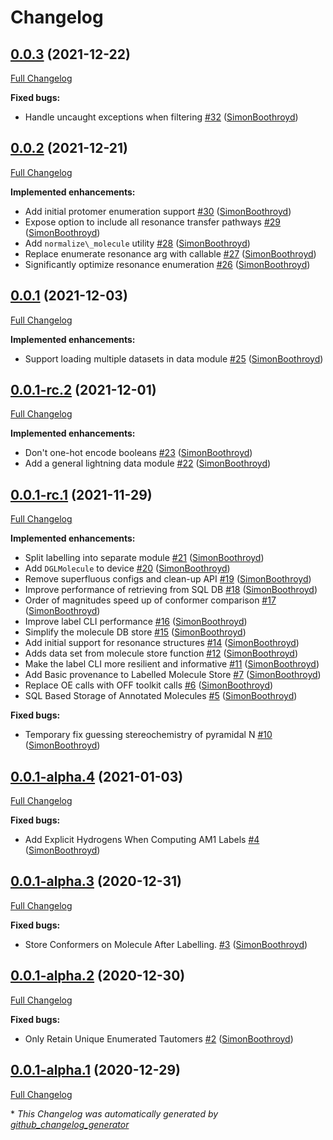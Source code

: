# Changelog

## [0.0.3](https://github.com/SimonBoothroyd/nagl/tree/0.0.3) (2021-12-22)

[Full Changelog](https://github.com/SimonBoothroyd/nagl/compare/0.0.2...0.0.3)

**Fixed bugs:**

- Handle uncaught exceptions when filtering [\#32](https://github.com/SimonBoothroyd/nagl/pull/32) ([SimonBoothroyd](https://github.com/SimonBoothroyd))

## [0.0.2](https://github.com/SimonBoothroyd/nagl/tree/0.0.2) (2021-12-21)

[Full Changelog](https://github.com/SimonBoothroyd/nagl/compare/0.0.1...0.0.2)

**Implemented enhancements:**

- Add initial protomer enumeration support [\#30](https://github.com/SimonBoothroyd/nagl/pull/30) ([SimonBoothroyd](https://github.com/SimonBoothroyd))
- Expose option to include all resonance transfer pathways [\#29](https://github.com/SimonBoothroyd/nagl/pull/29) ([SimonBoothroyd](https://github.com/SimonBoothroyd))
- Add `normalize\_molecule` utility [\#28](https://github.com/SimonBoothroyd/nagl/pull/28) ([SimonBoothroyd](https://github.com/SimonBoothroyd))
- Replace enumerate resonance arg with callable [\#27](https://github.com/SimonBoothroyd/nagl/pull/27) ([SimonBoothroyd](https://github.com/SimonBoothroyd))
- Significantly optimize resonance enumeration [\#26](https://github.com/SimonBoothroyd/nagl/pull/26) ([SimonBoothroyd](https://github.com/SimonBoothroyd))

## [0.0.1](https://github.com/SimonBoothroyd/nagl/tree/0.0.1) (2021-12-03)

[Full Changelog](https://github.com/SimonBoothroyd/nagl/compare/0.0.1-rc.2...0.0.1)

**Implemented enhancements:**

- Support loading multiple datasets in data module [\#25](https://github.com/SimonBoothroyd/nagl/pull/25) ([SimonBoothroyd](https://github.com/SimonBoothroyd))

## [0.0.1-rc.2](https://github.com/SimonBoothroyd/nagl/tree/0.0.1-rc.2) (2021-12-01)

[Full Changelog](https://github.com/SimonBoothroyd/nagl/compare/0.0.1-rc.1...0.0.1-rc.2)

**Implemented enhancements:**

- Don't one-hot encode booleans [\#23](https://github.com/SimonBoothroyd/nagl/pull/23) ([SimonBoothroyd](https://github.com/SimonBoothroyd))
- Add a general lightning data module [\#22](https://github.com/SimonBoothroyd/nagl/pull/22) ([SimonBoothroyd](https://github.com/SimonBoothroyd))

## [0.0.1-rc.1](https://github.com/SimonBoothroyd/nagl/tree/0.0.1-rc.1) (2021-11-29)

[Full Changelog](https://github.com/SimonBoothroyd/nagl/compare/0.0.1-alpha.4...0.0.1-rc.1)

**Implemented enhancements:**

- Split labelling into separate module [\#21](https://github.com/SimonBoothroyd/nagl/pull/21) ([SimonBoothroyd](https://github.com/SimonBoothroyd))
- Add `DGLMolecule` to device [\#20](https://github.com/SimonBoothroyd/nagl/pull/20) ([SimonBoothroyd](https://github.com/SimonBoothroyd))
- Remove superfluous configs and clean-up API [\#19](https://github.com/SimonBoothroyd/nagl/pull/19) ([SimonBoothroyd](https://github.com/SimonBoothroyd))
- Improve performance of retrieving from SQL DB [\#18](https://github.com/SimonBoothroyd/nagl/pull/18) ([SimonBoothroyd](https://github.com/SimonBoothroyd))
- Order of magnitudes speed up of conformer comparison [\#17](https://github.com/SimonBoothroyd/nagl/pull/17) ([SimonBoothroyd](https://github.com/SimonBoothroyd))
- Improve label CLI performance [\#16](https://github.com/SimonBoothroyd/nagl/pull/16) ([SimonBoothroyd](https://github.com/SimonBoothroyd))
- Simplify the molecule DB store [\#15](https://github.com/SimonBoothroyd/nagl/pull/15) ([SimonBoothroyd](https://github.com/SimonBoothroyd))
- Add initial support for resonance structures [\#14](https://github.com/SimonBoothroyd/nagl/pull/14) ([SimonBoothroyd](https://github.com/SimonBoothroyd))
- Adds data set from molecule store function [\#12](https://github.com/SimonBoothroyd/nagl/pull/12) ([SimonBoothroyd](https://github.com/SimonBoothroyd))
- Make the label CLI more resilient and informative [\#11](https://github.com/SimonBoothroyd/nagl/pull/11) ([SimonBoothroyd](https://github.com/SimonBoothroyd))
- Add Basic provenance to Labelled Molecule Store [\#7](https://github.com/SimonBoothroyd/nagl/pull/7) ([SimonBoothroyd](https://github.com/SimonBoothroyd))
- Replace OE calls with OFF toolkit calls [\#6](https://github.com/SimonBoothroyd/nagl/pull/6) ([SimonBoothroyd](https://github.com/SimonBoothroyd))
- SQL Based Storage of Annotated Molecules [\#5](https://github.com/SimonBoothroyd/nagl/pull/5) ([SimonBoothroyd](https://github.com/SimonBoothroyd))

**Fixed bugs:**

- Temporary fix guessing stereochemistry of pyramidal N [\#10](https://github.com/SimonBoothroyd/nagl/pull/10) ([SimonBoothroyd](https://github.com/SimonBoothroyd))

## [0.0.1-alpha.4](https://github.com/SimonBoothroyd/nagl/tree/0.0.1-alpha.4) (2021-01-03)

[Full Changelog](https://github.com/SimonBoothroyd/nagl/compare/0.0.1-alpha.3...0.0.1-alpha.4)

**Fixed bugs:**

- Add Explicit Hydrogens When Computing AM1 Labels [\#4](https://github.com/SimonBoothroyd/nagl/pull/4) ([SimonBoothroyd](https://github.com/SimonBoothroyd))

## [0.0.1-alpha.3](https://github.com/SimonBoothroyd/nagl/tree/0.0.1-alpha.3) (2020-12-31)

[Full Changelog](https://github.com/SimonBoothroyd/nagl/compare/0.0.1-alpha.2...0.0.1-alpha.3)

**Fixed bugs:**

- Store Conformers on Molecule After Labelling. [\#3](https://github.com/SimonBoothroyd/nagl/pull/3) ([SimonBoothroyd](https://github.com/SimonBoothroyd))

## [0.0.1-alpha.2](https://github.com/SimonBoothroyd/nagl/tree/0.0.1-alpha.2) (2020-12-30)

[Full Changelog](https://github.com/SimonBoothroyd/nagl/compare/0.0.1-alpha.1...0.0.1-alpha.2)

**Fixed bugs:**

- Only Retain Unique Enumerated Tautomers [\#2](https://github.com/SimonBoothroyd/nagl/pull/2) ([SimonBoothroyd](https://github.com/SimonBoothroyd))

## [0.0.1-alpha.1](https://github.com/SimonBoothroyd/nagl/tree/0.0.1-alpha.1) (2020-12-29)

[Full Changelog](https://github.com/SimonBoothroyd/nagl/compare/b6126177167ae4cbea6705dc2398cc3d7fb84034...0.0.1-alpha.1)



\* *This Changelog was automatically generated by [github_changelog_generator](https://github.com/github-changelog-generator/github-changelog-generator)*
